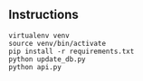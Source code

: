 ## Instructions

	virtualenv venv
	source venv/bin/activate
	pip install -r requirements.txt
	python update_db.py
	python api.py